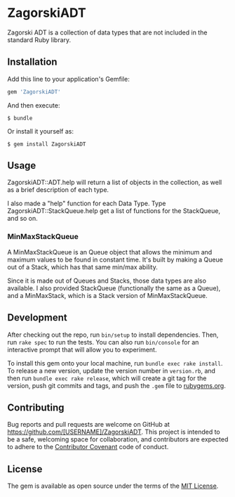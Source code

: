 # ZagorskiADT

Zagorski ADT is a collection of data types that are not included in the standard Ruby library.

## Installation

Add this line to your application's Gemfile:

```ruby
gem 'ZagorskiADT'
```

And then execute:

    $ bundle

Or install it yourself as:

    $ gem install ZagorskiADT

## Usage

ZagorskiADT::ADT.help will return a list of objects in the collection, as well as a brief description of each type.

I also made a "help" function for each Data Type.  Type ZagorskiADT::StackQueue.help get a list of functions for the StackQueue, and so on.

### MinMaxStackQueue

A MinMaxStackQueue is an Queue object that allows the minimum and maximum values to be found in constant time.  It's built by making a Queue out of a Stack, which has that same min/max ability.

Since it is made out of Queues and Stacks, those data types are also available.  I also provided StackQueue (functionally the same as a Queue), and a MinMaxStack, which is a Stack version of MinMaxStackQueue.

## Development

After checking out the repo, run `bin/setup` to install dependencies. Then, run `rake spec` to run the tests. You can also run `bin/console` for an interactive prompt that will allow you to experiment.

To install this gem onto your local machine, run `bundle exec rake install`. To release a new version, update the version number in `version.rb`, and then run `bundle exec rake release`, which will create a git tag for the version, push git commits and tags, and push the `.gem` file to [rubygems.org](https://rubygems.org).

## Contributing

Bug reports and pull requests are welcome on GitHub at https://github.com/[USERNAME]/ZagorskiADT. This project is intended to be a safe, welcoming space for collaboration, and contributors are expected to adhere to the [Contributor Covenant](http://contributor-covenant.org) code of conduct.


## License

The gem is available as open source under the terms of the [MIT License](http://opensource.org/licenses/MIT).
